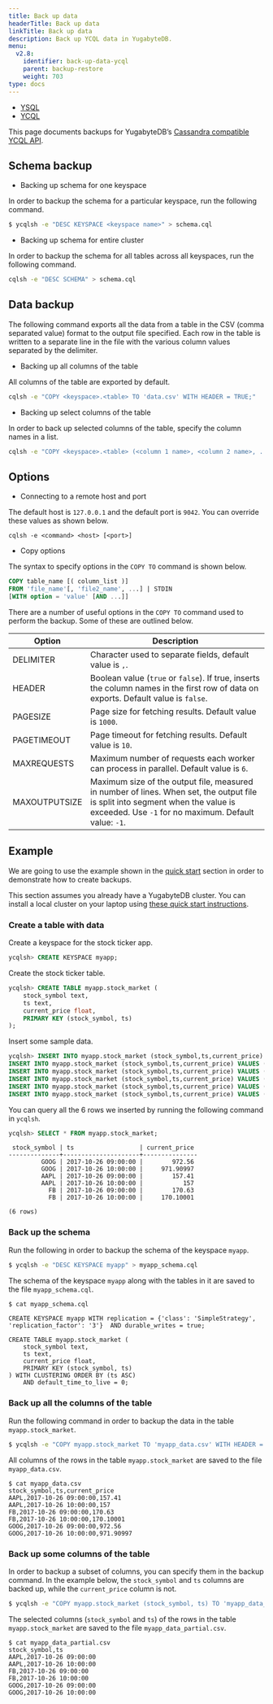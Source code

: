 ```yaml
---
title: Back up data
headerTitle: Back up data
linkTitle: Back up data
description: Back up YCQL data in YugabyteDB.
menu:
  v2.8:
    identifier: back-up-data-ycql
    parent: backup-restore
    weight: 703
type: docs
---
```


<ul class="nav nav-tabs-alt nav-tabs-yb">
  <li >
    <a href="/preview/manage/backup-restore/back-up-data" class="nav-link">
      <i class="icon-postgres" aria-hidden="true"></i>
      YSQL
    </a>
  </li>
  <li >
    <a href="/preview/manage/backup-restore/back-up-data-ycql" class="nav-link active">
      <i class="icon-cassandra" aria-hidden="true"></i>
      YCQL
    </a>
  </li>
</ul>

This page documents backups for YugabyteDB’s [Cassandra compatible YCQL API](../../../api/ycql).

## Schema backup

- Backing up schema for one keyspace

In order to backup the schema for a particular keyspace, run the following command.

```sh
$ ycqlsh -e "DESC KEYSPACE <keyspace name>" > schema.cql
```

- Backing up schema for entire cluster

In order to backup the schema for all tables across all keyspaces, run the following command.

```sh
cqlsh -e "DESC SCHEMA" > schema.cql
```

## Data backup

The following command exports all the data from a table in the CSV (comma separated value) format to the output file specified. Each row in the table is written to a separate line in the file with the various column values separated by the delimiter.

- Backing up all columns of the table

All columns of the table are exported by default.

```sh
cqlsh -e "COPY <keyspace>.<table> TO 'data.csv' WITH HEADER = TRUE;"
```

- Backing up select columns of the table

In order to back up selected columns of the table, specify the column names in a list.

```sh
cqlsh -e "COPY <keyspace>.<table> (<column 1 name>, <column 2 name>, ...) TO 'data.csv' WITH HEADER = TRUE;"
```

## Options

- Connecting to a remote host and port

The default host is `127.0.0.1` and the default port is `9042`. You can override these values as shown below.

```
cqlsh -e <command> <host> [<port>]
```

- Copy options

The syntax to specify options in the `COPY TO` command is shown below.

```sql
COPY table_name [( column_list )]
FROM 'file_name'[, 'file2_name', ...] | STDIN
[WITH option = 'value' [AND ...]]
```

There are a number of useful options in the `COPY TO` command used to perform the backup. Some of these are outlined below.


| Option  | Description |
| --------------- | ---------------- |
| DELIMITER | Character used to separate fields, default value is `,`.  |
| HEADER    | Boolean value (`true` or `false`). If true, inserts the column names in the first row of data on exports. Default value is `false`. |
| PAGESIZE | Page size for fetching results. Default value is `1000`. |
| PAGETIMEOUT | Page timeout for fetching results. Default value is `10`. |
| MAXREQUESTS | Maximum number of requests each worker can process in parallel. Default value is `6`. |
| MAXOUTPUTSIZE | Maximum size of the output file, measured in number of lines. When set, the output file is split into segment when the value is exceeded. Use `-1` for no maximum. Default value: `-1`. |

## Example

We are going to use the example shown in the [quick start](../../../quick-start/test-cassandra/) section in order to demonstrate how to create backups.

This section assumes you already have a YugabyteDB cluster. You can install a local cluster on your laptop using [these quick start instructions](../../../quick-start/install/).

### Create a table with data

Create a keyspace for the stock ticker app.

```sql
ycqlsh> CREATE KEYSPACE myapp;
```

Create the stock ticker table.

```sql
ycqlsh> CREATE TABLE myapp.stock_market (
    stock_symbol text,
    ts text,
    current_price float,
    PRIMARY KEY (stock_symbol, ts)
);
```

Insert some sample data.

```sql
ycqlsh> INSERT INTO myapp.stock_market (stock_symbol,ts,current_price) VALUES ('AAPL','2017-10-26 09:00:00',157.41);
INSERT INTO myapp.stock_market (stock_symbol,ts,current_price) VALUES ('AAPL','2017-10-26 10:00:00',157);
INSERT INTO myapp.stock_market (stock_symbol,ts,current_price) VALUES ('FB','2017-10-26 09:00:00',170.63);
INSERT INTO myapp.stock_market (stock_symbol,ts,current_price) VALUES ('FB','2017-10-26 10:00:00',170.1);
INSERT INTO myapp.stock_market (stock_symbol,ts,current_price) VALUES ('GOOG','2017-10-26 09:00:00',972.56);
INSERT INTO myapp.stock_market (stock_symbol,ts,current_price) VALUES ('GOOG','2017-10-26 10:00:00',971.91);
```

You can query all the 6 rows we inserted by running the following command in `ycqlsh`.

```sql
ycqlsh> SELECT * FROM myapp.stock_market;
```

```
 stock_symbol | ts                  | current_price
--------------+---------------------+---------------
         GOOG | 2017-10-26 09:00:00 |        972.56
         GOOG | 2017-10-26 10:00:00 |     971.90997
         AAPL | 2017-10-26 09:00:00 |        157.41
         AAPL | 2017-10-26 10:00:00 |           157
           FB | 2017-10-26 09:00:00 |        170.63
           FB | 2017-10-26 10:00:00 |     170.10001

(6 rows)
```

### Back up the schema

Run the following in order to backup the schema of the keyspace `myapp`.

```sh
$ ycqlsh -e "DESC KEYSPACE myapp" > myapp_schema.cql
```


The schema of the keyspace `myapp` along with the tables in it are saved to the file `myapp_schema.cql`.

```sh
$ cat myapp_schema.cql
```

```
CREATE KEYSPACE myapp WITH replication = {'class': 'SimpleStrategy', 'replication_factor': '3'}  AND durable_writes = true;

CREATE TABLE myapp.stock_market (
    stock_symbol text,
    ts text,
    current_price float,
    PRIMARY KEY (stock_symbol, ts)
) WITH CLUSTERING ORDER BY (ts ASC)
    AND default_time_to_live = 0;
```

### Back up all the columns of the table

Run the following command in order to backup the data in the table `myapp.stock_market`.

```sh
$ ycqlsh -e "COPY myapp.stock_market TO 'myapp_data.csv' WITH HEADER = TRUE ;"
```

All columns of the rows in the table `myapp.stock_market` are saved to the file `myapp_data.csv`.

```
$ cat myapp_data.csv
stock_symbol,ts,current_price
AAPL,2017-10-26 09:00:00,157.41
AAPL,2017-10-26 10:00:00,157
FB,2017-10-26 09:00:00,170.63
FB,2017-10-26 10:00:00,170.10001
GOOG,2017-10-26 09:00:00,972.56
GOOG,2017-10-26 10:00:00,971.90997
```

### Back up some columns of the table

In order to backup a subset of columns, you can specify them in the backup command. In the example below, the `stock_symbol` and `ts` columns are backed up, while the `current_price` column is not.

```sh
$ ycqlsh -e "COPY myapp.stock_market (stock_symbol, ts) TO 'myapp_data_partial.csv' WITH HEADER = TRUE ;"
```

The selected columns (`stock_symbol` and `ts`) of the rows in the table `myapp.stock_market` are saved to the file `myapp_data_partial.csv`.

```
$ cat myapp_data_partial.csv
stock_symbol,ts
AAPL,2017-10-26 09:00:00
AAPL,2017-10-26 10:00:00
FB,2017-10-26 09:00:00
FB,2017-10-26 10:00:00
GOOG,2017-10-26 09:00:00
GOOG,2017-10-26 10:00:00
```
